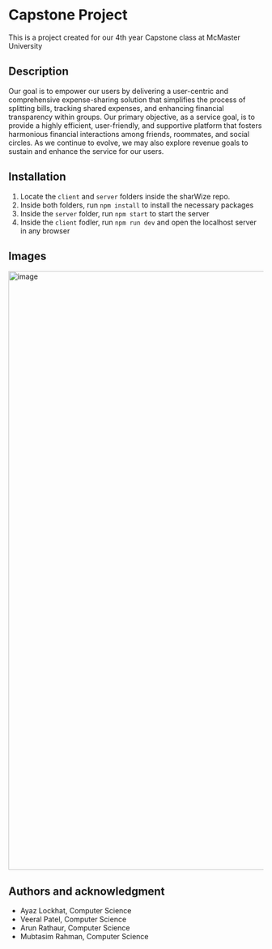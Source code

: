 # Capstone Project
This is a project created for our 4th year Capstone class at McMaster University
## Description
Our goal is to empower our users by delivering a user-centric and comprehensive expense-sharing solution that simplifies the process of splitting bills, tracking shared expenses, and enhancing financial transparency within groups. Our primary objective, as a service goal, is to provide a highly efficient, user-friendly, and supportive platform that fosters harmonious financial interactions among friends, roommates, and social circles. As we continue to evolve, we may also explore revenue goals to sustain and enhance the service for our users.

## Installation
1. Locate the `client` and `server` folders inside the sharWize repo.
2. Inside both folders, run `npm install` to install the necessary packages
3. Inside the `server` folder, run `npm start` to start the server
4. Inside the `client` fodler, run `npm run dev` and open the localhost server in any browser

## Images
<img width="1182" alt="image" src="https://github.com/ayazzlockhat/ShareWize/assets/77209522/722b27d6-1fac-4e78-b8d2-a9d277a169a3">


## Authors and acknowledgment
- Ayaz Lockhat, Computer Science
- Veeral Patel, Computer Science
- Arun Rathaur, Computer Science
- Mubtasim Rahman, Computer Science

